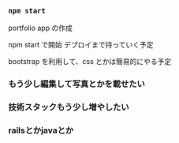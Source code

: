 ### `npm start`

portfolio app の作成

npm start で開始
デプロイまで持っていく予定

bootstrap を利用して、css とかは簡易的にやる予定

### もう少し編集して写真とかを載せたい

### 技術スタックもう少し増やしたい
### railsとかjavaとか
